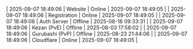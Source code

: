 | 2025-09-07 18:49:06 | Website | Online | 2025-09-07 18:49:05 |
| 2025-09-07 18:49:06 | Registration | Online | 2025-09-07 18:49:05 |
| 2025-09-07 18:49:06 | Auth Server | Offline | 2025-08-18 09:33:31 |
| 2025-09-07 18:49:06 | Kezan (PvE) | Offline | 2025-08-03 17:58:02 |
| 2025-09-07 18:49:06 | Gurubashi (PvP) | Offline | 2025-08-23 21:44:06 |
| 2025-09-07 18:49:06 | Cloudflare | Online | 2025-09-07 18:49:05 |
